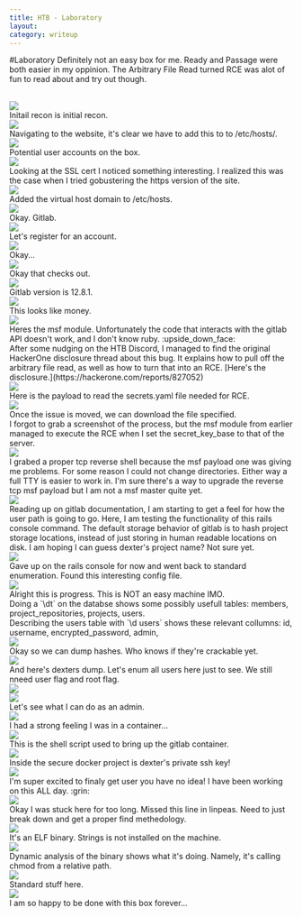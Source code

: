 ```yaml
---
title: HTB - Laboratory
layout: 
category: writeup
---
```


#Laboratory
Definitely not an easy box for me.  Ready and Passage were both easier in my oppinion.  The Arbitrary File Read turned RCE was  alot of fun to read about and try out though. 

<br/>
<img src="../assets/img/htb/easy/Passage/nmap.png">
<br/>
Initail recon is initial recon.

<br/>
<img src="../assets/img/htb/easy/Passage/etchosts.png">
<br/>
Navigating to the website, it's clear we have to add this to to /etc/hosts/.

<br/>
<img src="../assets/img/htb/easy/Passage/usersmaybe.png">
<br/>
Potential user accounts on the box.

<br/>
<img src="../assets/img/htb/easy/Passage/nmap.png">
<br/>
Looking at the SSL cert I noticed something interesting.  I realized this was the case when I tried gobustering the https version of the site.

<br/>
<img src="../assets/img/htb/easy/Passage/githosts.png">
<br/>
Added the virtual host domain to /etc/hosts.

<br/>
<img src="../assets/img/htb/easy/Passage/gitlab.png">
<br/>
Okay.  Gitlab.

<br/>
<img src="../assets/img/htb/easy/Passage/register.png">
<br/>
Let's register for an account.

<br/>
<img src="../assets/img/htb/easy/Passage/emaildoamin.png">
<br/>
Okay...

<br/>
<img src="../assets/img/htb/easy/Passage/email.png">
<br/>
Okay that checks out.

<br/>
<img src="../assets/img/htb/easy/Passage/gitlabversion.png">
<br/>
Gitlab version is 12.8.1.

<br/>
<img src="../assets/img/htb/easy/Passage/gitlabfilereadrce.png">
<br/>
This looks like money.

<br/>
<img src="../assets/img/htb/easy/Passage/msf1.png">
<br/>
Heres the msf module.  Unfortunately the code that interacts with the gitlab API doesn't work, and I don't know ruby. :upside_down_face:

<br/>
After some nudging on the HTB Discord, I managed to find the original HackerOne disclosure thread about this bug. It explains how to pull off the arbitrary file read, as well as how to turn that into an RCE.  [Here's the disclosure.](https://hackerone.com/reports/827052)

<br/>
<img src="../assets/img/htb/easy/Passage/AFR1.png">
<br/>
Here is the payload to read the secrets.yaml file needed for RCE.

<br/>
<img src="../assets/img/htb/easy/Passage/AFR2.png">
<br/>
Once the issue is moved, we can download the file specified.

<br/>
I forgot to grab a screenshot of the process, but the msf module from earlier managed to execute the RCE when I set the secret_key_base to that of the server.

<br/>
<img src="../assets/img/htb/easy/Passage/rev.png">
<br/>
I grabed a proper tcp reverse shell because the msf payload one was giving me problems.  For some reason I could not change directories.  Either way a full TTY is easier to work in.  I'm sure there's a way to upgrade the reverse tcp msf payload but I am not a msf master quite yet.

<br/>
<img src="../assets/img/htb/easy/Passage/rails-console.png">
<br/>
Reading up on gitlab documentation, I am starting to get a feel for how the user path is going to go.  Here, I am testing the functionality of this rails console command.  The default storage behavior of gitlab is to hash project storage locations, instead of just storing in human readable locations on disk.  I am hoping I can guess dexter's project name? Not sure yet.


<br/>
<img src="../assets/img/htb/easy/Passage/database.png">
<br/>
Gave up on the rails console for now and went back to standard enumeration. Found this interesting config file.

<br/>
<img src="../assets/img/htb/easy/Passage/psql1.png">
<br/>
Alright this is progress.  This is NOT an easy machine IMO.

<br/>
Doing a `\dt` on the databse shows some possibly usefull tables: members, project_repositories, projects, users.

<br/>
Describing the users table with `\d users` shows these relevant collumns: id, username, encrypted_password, admin, 

<br/>
<img src="../assets/img/htb/easy/Passage/nix-dump.png">
<br/>
Okay so we can dump hashes.  Who knows if they're crackable yet.

<br/>
<img src="../assets/img/htb/easy/Passage/dex-dump.png">
<br/>
And here's dexters dump. Let's enum all users here just to see.  We still nneed user flag and root flag.

<br/>
<img src="../assets/img/htb/easy/Passage/admin1.png">
<br/>
<img src="../assets/img/htb/easy/Passage/admin2.png">
<br/>
Let's see what I can do as an admin.

<br/>
<img src="../assets/img/htb/easy/Passage/securedocker.png">
<br/>
I had a strong feeling I was in a container...

<br/>
<img src="../assets/img/htb/easy/Passage/dockerscript.png">
<br/>
This is the shell script used to bring up the gitlab container.

<br/>
<img src="../assets/img/htb/easy/Passage/ssh-key.png">
<br/>
Inside the secure docker project is dexter's private ssh key!

<br/>
<img src="../assets/img/htb/easy/Passage/dextershell.png">
<br/>
I'm super excited to finaly get user you have no idea! I have been working on this ALL day. :grin:

<br/>
<img src="../assets/img/htb/easy/Passage/docker-sec.png">
<br/>
Okay I was stuck here for too long.  Missed this line in linpeas.  Need to just break down and get a proper find methedology.

<br/>
<img src="../assets/img/htb/easy/Passage/docker-sec2.png">
<br/>
It's an ELF binary.  Strings is not installed on the machine.

<br/>
<img src="../assets/img/htb/easy/Passage/ltrace.png">
<br/>
Dynamic analysis of the binary shows what it's doing.  Namely, it's calling chmod from a relative path.

<br/>
<img src="../assets/img/htb/easy/Passage/privesc.png">
<br/>
Standard stuff here.

<br/>
<img src="../assets/img/htb/easy/Passage/root.png">
<br/>
I am so happy to be done with this box forever...

